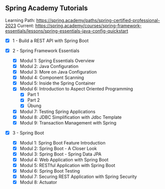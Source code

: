 ## Spring Academy Tutorials
Learning Path: https://spring.academy/paths/spring-certified-professional-2023
Current: https://spring.academy/courses/spring-framework-essentials/lessons/spring-essentials-java-config-quickstart

- [x] 1 - Build a REST API with Spring Boot

- [x] 2 - Spring Framework Essentials
	- [x] Modul 1: Spring Essentials Overview
	- [x] Modul 2: Java Configuration
	- [x] Modul 3: More on Java Configuration
	- [x] Modul 4: Component Scanning
	- [x] Modul 5: Inside the Spring Container
	- [x] Modul 6: Introduction to Aspect Oriented Programming
		- [x] Part 1
		- [x] Part 2
		- [x] Übung
	- [x] Modul 7: Testing Spring Applications
	- [x] Modul 8: JDBC Simplification with Jdbc Template
	- [x] Modul 9: Transaction Management with Spring

- [x] 3 - Spring Boot
	- [x] Modul 1: Spring Boot Feature Introduction
	- [x] Modul 2: Spring Boot - A Closer Look
	- [x] Modul 3: Spring Boot - Spring Data JPA
	- [x] Modul 4: Web Application with Spring Boot
	- [x] Modul 5: RESTful Application with Spring Boot
	- [x] Modul 6: Spring Boot Testing
	- [x] Modul 7: Securing REST Application with Spring Security
	- [x] Modul 8: Actuator
